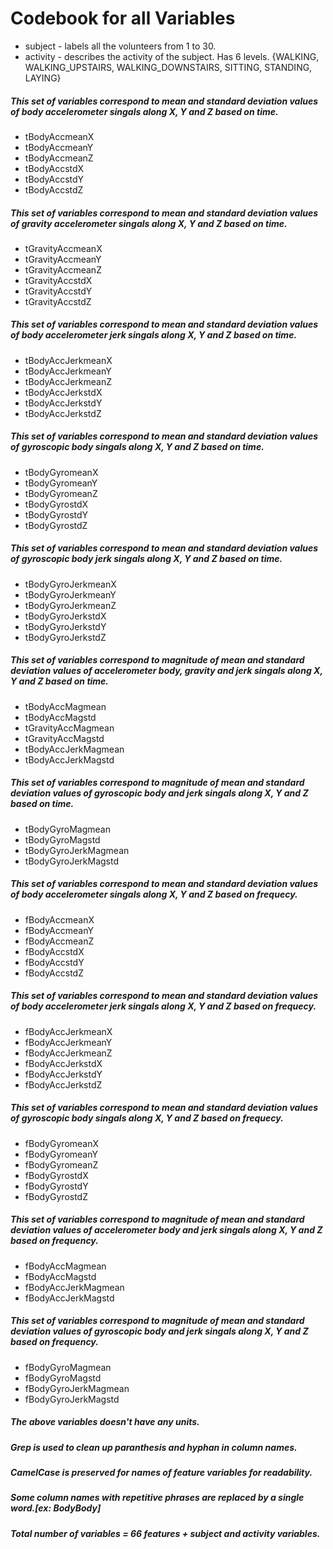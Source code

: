 # Codebook for all Variables

* subject - labels all the volunteers from 1 to 30.
* activity - describes the activity of the subject. Has 6 levels.
             {WALKING, WALKING_UPSTAIRS, WALKING_DOWNSTAIRS, SITTING,  STANDING,  LAYING}


##### This set of variables correspond to mean and standard deviation values of body accelerometer singals along X, Y and Z based on time.

* tBodyAccmeanX
* tBodyAccmeanY
* tBodyAccmeanZ
* tBodyAccstdX
* tBodyAccstdY 
* tBodyAccstdZ


##### This set of variables correspond to mean and standard deviation values of gravity accelerometer singals along X, Y and Z based on time.

* tGravityAccmeanX
* tGravityAccmeanY
* tGravityAccmeanZ
* tGravityAccstdX
* tGravityAccstdY
* tGravityAccstdZ

##### This set of variables correspond to mean and standard deviation values of body accelerometer jerk singals along X, Y and Z based on time.


* tBodyAccJerkmeanX
* tBodyAccJerkmeanY
* tBodyAccJerkmeanZ
* tBodyAccJerkstdX
* tBodyAccJerkstdY
* tBodyAccJerkstdZ

##### This set of variables correspond to mean and standard deviation values of gyroscopic body singals along X, Y and Z based on time.

 
* tBodyGyromeanX
* tBodyGyromeanY
* tBodyGyromeanZ
* tBodyGyrostdX
* tBodyGyrostdY
* tBodyGyrostdZ

##### This set of variables correspond to mean and standard deviation values of gyroscopic body jerk singals along X, Y and Z based on time.
 

* tBodyGyroJerkmeanX
* tBodyGyroJerkmeanY
* tBodyGyroJerkmeanZ
* tBodyGyroJerkstdX
* tBodyGyroJerkstdY
* tBodyGyroJerkstdZ

##### This set of variables correspond to magnitude of mean and standard deviation values of accelerometer body, gravity and jerk singals along X, Y and Z based on time.


* tBodyAccMagmean
* tBodyAccMagstd
* tGravityAccMagmean
* tGravityAccMagstd
* tBodyAccJerkMagmean
* tBodyAccJerkMagstd


##### This set  of variables correspond to magnitude of mean and standard deviation values of gyroscopic body and jerk  singals along X, Y and Z based on time.

* tBodyGyroMagmean
* tBodyGyroMagstd
* tBodyGyroJerkMagmean
* tBodyGyroJerkMagstd
 

##### This set of variables correspond to mean and standard deviation values of body accelerometer singals along X, Y and Z based on frequecy.

* fBodyAccmeanX
* fBodyAccmeanY
* fBodyAccmeanZ
* fBodyAccstdX
* fBodyAccstdY
* fBodyAccstdZ

##### This set of variables correspond to mean and standard deviation values of body accelerometer jerk singals along X, Y and Z based on frequecy.
 

* fBodyAccJerkmeanX
* fBodyAccJerkmeanY
* fBodyAccJerkmeanZ
* fBodyAccJerkstdX
* fBodyAccJerkstdY
* fBodyAccJerkstdZ
 
##### This set of variables correspond to mean and standard deviation values of gyroscopic body singals along X, Y and Z based on frequecy.

* fBodyGyromeanX
* fBodyGyromeanY
* fBodyGyromeanZ
* fBodyGyrostdX
* fBodyGyrostdY
* fBodyGyrostdZ
 

##### This set of variables correspond to magnitude of mean and standard deviation values of accelerometer body and jerk singals along X, Y and Z based on frequency.

* fBodyAccMagmean
* fBodyAccMagstd
* fBodyAccJerkMagmean
* fBodyAccJerkMagstd
 
##### This set of variables correspond to magnitude of mean and standard deviation values of gyroscopic body and jerk singals along X, Y and Z based on frequency.

* fBodyGyroMagmean
* fBodyGyroMagstd
* fBodyGyroJerkMagmean
* fBodyGyroJerkMagstd

##### The above variables doesn't have any units.
##### Grep is used to clean up paranthesis and hyphan in column names.
##### CamelCase is preserved for names of feature variables for readability.
##### Some column names with repetitive phrases are replaced by a single word.[ex: BodyBody]
##### Total number of variables = 66 features + subject and activity variables.


